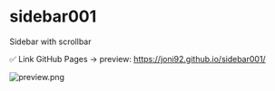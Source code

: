 # sidebar001
Sidebar with scrollbar

✅ Link GitHub Pages -> preview:  https://joni92.github.io/sidebar001/


![preview.png](https://github.com/Joni92/sidebar001/blob/main/preview01.gif)
